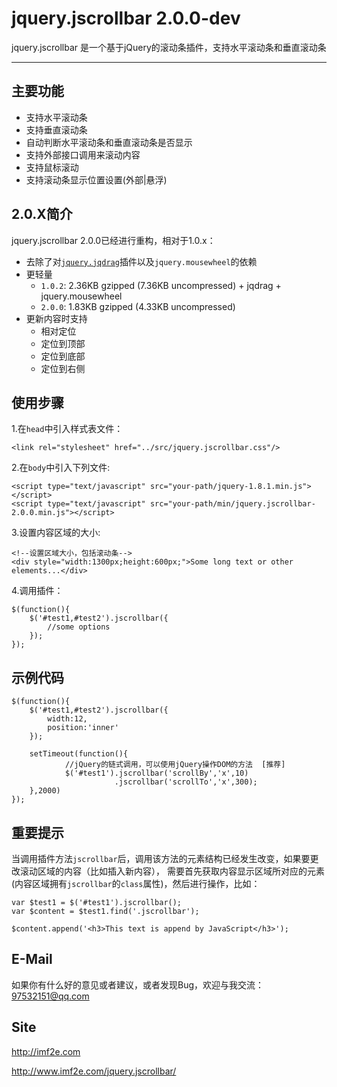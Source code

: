 ﻿# jquery.jscrollbar 2.0.0-dev

jquery.jscrollbar 是一个基于jQuery的滚动条插件，支持水平滚动条和垂直滚动条

---------------


## 主要功能

* 支持水平滚动条
* 支持垂直滚动条
* 自动判断水平滚动条和垂直滚动条是否显示
* 支持外部接口调用来滚动内容
* 支持鼠标滚动
* 支持滚动条显示位置设置(外部|悬浮)

## 2.0.X简介

jquery.jscrollbar 2.0.0已经进行重构，相对于1.0.x：

* 去除了对[`jquery.jqdrag`](https://github.com/daiying-zhang/jquery.jqdrag)插件以及`jquery.mousewheel`的依赖
* 更轻量
    * `1.0.2`: 2.36KB gzipped (7.36KB uncompressed) + jqdrag + jquery.mousewheel
    * `2.0.0`: 1.83KB gzipped (4.33KB uncompressed)
* 更新内容时支持
    * 相对定位
    * 定位到顶部
    * 定位到底部
    * 定位到右侧
    
## 使用步骤

1.在`head`中引入样式表文件：

    <link rel="stylesheet" href="../src/jquery.jscrollbar.css"/>

2.在`body`中引入下列文件:

    <script type="text/javascript" src="your-path/jquery-1.8.1.min.js"></script>
    <script type="text/javascript" src="your-path/min/jquery.jscrollbar-2.0.0.min.js"></script>
    
3.设置内容区域的大小:

    <!--设置区域大小，包括滚动条-->
    <div style="width:1300px;height:600px;">Some long text or other elements...</div>
    
4.调用插件：

    $(function(){
        $('#test1,#test2').jscrollbar({
            //some options
        });
    });
    
## 示例代码

    $(function(){
        $('#test1,#test2').jscrollbar({
            width:12, 
            position:'inner'
        });

        setTimeout(function(){
                //jQuery的链式调用，可以使用jQuery操作DOM的方法  [推荐]
                $('#test1').jscrollbar('scrollBy','x',10)
                           .jscrollbar('scrollTo','x',300);
        },2000)
    });

## 重要提示

当调用插件方法`jscrollbar`后，调用该方法的元素结构已经发生改变，如果要更改滚动区域的内容（比如插入新内容），
需要首先获取内容显示区域所对应的元素(内容区域拥有`jscrollbar`的`class`属性)，然后进行操作，比如：

    var $test1 = $('#test1').jscrollbar();
    var $content = $test1.find('.jscrollbar');

    $content.append('<h3>This text is append by JavaScript</h3>');

## E-Mail

如果你有什么好的意见或者建议，或者发现Bug，欢迎与我交流：
<97532151@qq.com>

## Site

<http://imf2e.com>

<http://www.imf2e.com/jquery.jscrollbar/>
